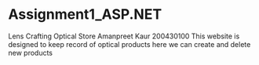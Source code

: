 # Assignment1_ASP.NET
Lens Crafting Optical Store
Amanpreet Kaur 200430100
This website is designed to keep record of optical products 
here we can create and delete new products 
